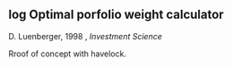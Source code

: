 ## log Optimal porfolio weight calculator

D. Luenberger, 1998 , _Investment Science_

Rroof of concept with havelock.
